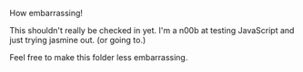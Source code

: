 How embarrassing!

This shouldn't really be checked in yet. I'm a n00b at testing JavaScript and just trying jasmine out. (or going to.)

Feel free to make this folder less embarrassing.